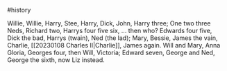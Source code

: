 #history 

Willie, Willie, Harry, Stee,
Harry, Dick, John, Harry three;
One two three Neds, Richard two,
Harrys four five six, ... then who?
Edwards four five, Dick the bad,
Harrys (twain), Ned (the lad);
Mary, Bessie, James the vain,
Charlie, [[20230108 Charles II|Charlie]], James again.
Will and Mary, Anna Gloria,
Georges four, then Will, Victoria;
Edward seven, George and Ned,
George the sixth, now Liz instead.